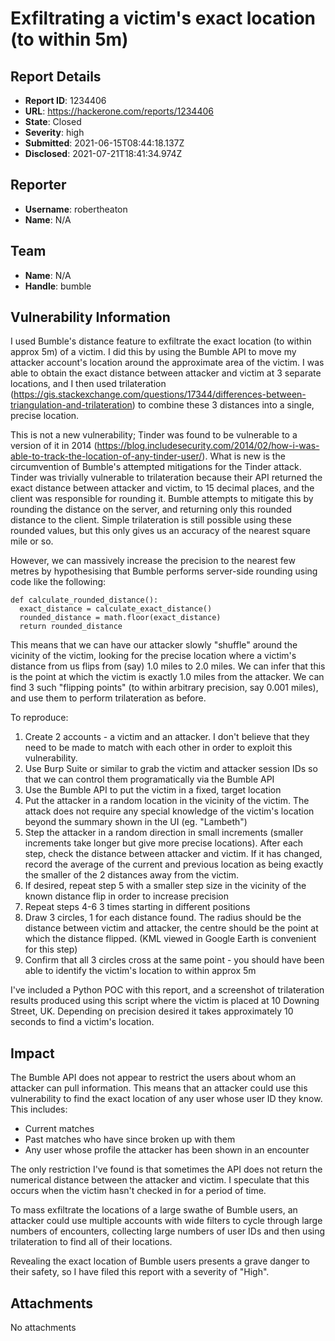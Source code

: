 # Exfiltrating a victim's exact location (to within 5m)

## Report Details
- **Report ID**: 1234406
- **URL**: https://hackerone.com/reports/1234406
- **State**: Closed
- **Severity**: high
- **Submitted**: 2021-06-15T08:44:18.137Z
- **Disclosed**: 2021-07-21T18:41:34.974Z

## Reporter
- **Username**: robertheaton
- **Name**: N/A

## Team
- **Name**: N/A
- **Handle**: bumble

## Vulnerability Information
I used Bumble's distance feature to exfiltrate the exact location (to within approx 5m) of a victim. I did this by using the Bumble API to move my attacker account's location around the approximate area of the victim. I was able to obtain the exact distance between attacker and victim at 3 separate locations, and I then used trilateration (https://gis.stackexchange.com/questions/17344/differences-between-triangulation-and-trilateration) to combine these 3 distances into a single, precise location.

This is not a new vulnerability; Tinder was found to be vulnerable to a version of it in 2014 (https://blog.includesecurity.com/2014/02/how-i-was-able-to-track-the-location-of-any-tinder-user/). What is new is the circumvention of Bumble's attempted mitigations for the Tinder attack. Tinder was trivially vulnerable to trilateration because their API returned the exact distance between attacker and victim, to 15 decimal places, and the client was responsible for rounding it. Bumble attempts to mitigate this by rounding the distance on the server, and returning only this rounded distance to the client. Simple trilateration is still possible using these rounded values, but this only gives us an accuracy of the nearest square mile or so.

However, we can massively increase the precision to the nearest few metres by hypothesising that Bumble performs server-side rounding using code like the following:

```
def calculate_rounded_distance():
  exact_distance = calculate_exact_distance()
  rounded_distance = math.floor(exact_distance)
  return rounded_distance
```

This means that we can have our attacker slowly "shuffle" around the vicinity of the victim, looking for the precise location where a victim's distance from us flips from (say) 1.0 miles to 2.0 miles. We can infer that this is the point at which the victim is exactly 1.0 miles from the attacker. We can find 3 such "flipping points" (to within arbitrary precision, say 0.001 miles), and use them to perform trilateration as before.

To reproduce:

1. Create 2 accounts - a victim and an attacker. I don't believe that they need to be made to match with each other in order to exploit this vulnerability.
2. Use Burp Suite or similar to grab the victim and attacker session IDs so that we can control them programatically via the Bumble API
3. Use the Bumble API to put the victim in a fixed, target location
4. Put the attacker in a random location in the vicinity of the victim. The attack does not require any special knowledge of the victim's location beyond the summary shown in the UI (eg. "Lambeth")
5. Step the attacker in a random direction in small increments (smaller increments take longer but give more precise locations). After each step, check the distance between attacker and victim. If it has changed, record the average of the current and previous location as being exactly the smaller of the 2 distances away from the victim.
6. If desired, repeat step 5 with a smaller step size in the vicinity of the known distance flip in order to increase precision
7. Repeat steps 4-6 3 times starting in different positions
8. Draw 3 circles, 1 for each distance found. The radius should be the distance between victim and attacker, the centre should be the point at which the distance flipped. (KML viewed in Google Earth is convenient for this step)
9. Confirm that all 3 circles cross at the same point - you should have been able to identify the victim's location to within approx 5m

I've included a Python POC with this report, and a screenshot of trilateration results produced using this script where the victim is placed at 10 Downing Street, UK. Depending on precision desired it takes approximately 10 seconds to find a victim's location.

## Impact

The Bumble API does not appear to restrict the users about whom an attacker can pull information. This means that an attacker could use this vulnerability to find the exact location of any user whose user ID they know. This includes:

* Current matches
* Past matches who have since broken up with them
* Any user whose profile the attacker has been shown in an encounter

The only restriction I've found is that sometimes the API does not return the numerical distance between the attacker and victim. I speculate that this occurs when the victim hasn't checked in for a period of time.

To mass exfiltrate the locations of a large swathe of Bumble users, an attacker could use multiple accounts with wide filters to cycle through large numbers of encounters, collecting large numbers of user IDs and then using trilateration to find all of their locations.

Revealing the exact location of Bumble users presents a grave danger to their safety, so I have filed this report with a severity of "High".

## Attachments
No attachments
